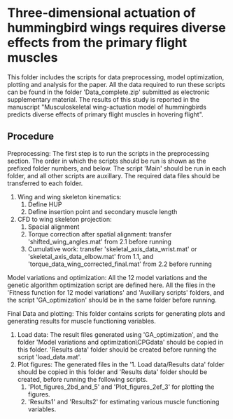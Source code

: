 # Three-dimensional actuation of hummingbird wings requires diverse effects from the primary flight muscles
This folder includes the scripts for data preprocessing, model optimization, plotting and analysis for the paper. All the data required to run these scripts can be found in the folder 'Data_complete.zip' submitted as electronic supplementary material. The results of this study is reported in the manuscript "Musculoskeletal wing-actuation model of hummingbirds predicts diverse effects of primary flight muscles in hovering flight".

## Procedure

Preprocessing: The first step is to run the scripts in the preprocessing section. The order in which the scripts should be run is shown as the prefixed folder numbers, and below. The script 'Main' should be run in each folder, and all other scripts are auxillary. The required data files should be transferred to each folder.
   1. Wing and wing skeleton kinematics:
         1. Define HUP
         2. Define insertion point and secondary muscle length
   2. CFD to wing skeleton projection:
         1. Spacial alignment
         2. Torque correction after spatial alignment: transfer 'shifted_wing_angles.mat' from 2.1 before running
         3. Cumulative work: transfer 'skeletal_axis_data_wrist.mat' or 'skeletal_axis_data_elbow.mat' from 1.1, and 'torque_data_wing_corrected_final.mat' from 2.2 before running

Model variations and optimization: All the 12 model variations and the genetic algorithm optimization script are defined here. All the files in the 'Fitness function for 12 model variations' and 'Auxillary scripts' folders, and the script 'GA_optimization' should be in the same folder before running.

Final Data and plotting: This folder contains scripts for generating plots and generating results for muscle functioning variables. 
   1. Load data: The result files generated using 'GA_optimization', and the folder 'Model variations and optimization\CPGdata' should be copied in this folder. 'Results data' folder should be created before running the script 'load_data.mat'.
   2. Plot figures: The generated files in the '1. Load data/Results data' folder should be copied in this folder and 'Results data' folder should be created, before running the following scripts.
         1. 'Plot_figures_2bd_and_5' and 'Plot_figures_2ef_3' for plotting the figures.
         2. 'Results1' and 'Results2' for estimating various muscle functioning variables.          
